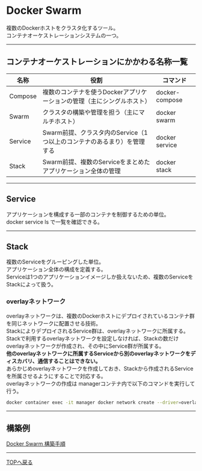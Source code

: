 # Docker Swarm

複数のDockerホストをクラスタ化するツール。  
コンテナオーケストレーションシステムの一つ。

---

## コンテナオーケストレーションにかかわる名称一覧

|  名称  |  役割  | コマンド  |
| ---- | ---- |---- |
|  Compose  |  複数のコンテナを使うDockerアプリケーションの管理（主にシングルホスト）  | docker-compose  |
|  Swarm  |  クラスタの構築や管理を担う（主にマルチホスト）  | docker swarm  |
|  Service  |  Swarm前提、クラスタ内のService（1つ以上のコンテナのあるまり）を管理する  | docker service  |
|  Stack  |  Swarm前提、複数のServiceをまとめたアプリケーション全体の管理  | docker stack  |

---

## Service

アプリケーションを構成する一部のコンテナを制御するための単位。  
docker service ls で一覧を確認できる。

---

## Stack

複数のServiceをグルーピングした単位。  
アプリケーション全体の構成を定義する。  
Serviceは1つのアプリケーションイメージしか扱えないため、複数のServiceをStackによって扱う。  

### overlayネットワーク

overlayネットワークは、複数のDockerホストにデプロイされているコンテナ群を同じネットワークに配置させる技術。  
StackによりデプロイされるService群は、overlayネットワークに所属する。  
Stackで利用するoverlayネットワークを設定しなければ、Stackの数だけoverlayネットワークが作成され、その中にService群が所属する。  
**他のoverlayネットワークに所属するServiceから別のoverlayネットワークをディスカバリ、通信することはできない。**  
あらかじめoverlayネットワークを作成しておき、Stackから作成されるServiceを所属させるようにすることで対応する。  
overlayネットワークの作成は managerコンテナ内で以下のコマンドを実行して行う。  

```sh
docker container exec -it manager docker network create --driver=overlay --atachable [ネットワーク名]
```

---

## 構築例

[Docker Swarm 構築手順](swarm構築手順.md)  

---
[TOPへ戻る](../README.md)  
